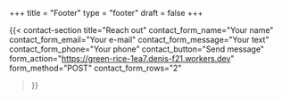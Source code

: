 +++
title =  "Footer"
type = "footer"
draft = false
+++

{{< contact-section
    title="Reach out" 
    contact_form_name="Your name"
    contact_form_email="Your e-mail"
    contact_form_message="Your text"
    contact_form_phone="Your phone"
    contact_button="Send message"
    form_action="https://green-rice-1ea7.denis-f21.workers.dev"
    form_method="POST"
    contact_form_rows="2"
>}}
<div id="message" style="margin-top:1em;"></div>


<script>
document.addEventListener("DOMContentLoaded", function () {
  const form = document.querySelector("form");
  const messageBox = document.getElementById("message");

  form.addEventListener("submit", async function (e) {
    e.preventDefault(); // 🔒 prevent redirect

    const name = form.querySelector("[name='full_name']").value.trim();
    const email = form.querySelector("[name='email']").value.trim();
    const phone = form.querySelector("[name='phone']").value.trim();
    const message = form.querySelector("[name='message']").value.trim();
    const secret = form.querySelector("[name='secret_field']")?.value || "";

    // Simple client-side validation
    if (!name || !email || !message) {
      messageBox.textContent = "❗Please fill out your name, email, and message.";
      messageBox.style.color = "red";
      return;
    }

    const data = { name, email, phone, message, secret_field: secret };

    try {
      const response = await fetch(form.action, {
        method: form.method,
        headers: {
          "Content-Type": "application/json",
        },
        body: JSON.stringify(data),
      });

      const result = await response.json();

      if (result.success) {
        messageBox.textContent = "✅ Your message has been sent successfully!";
        messageBox.style.color = "green";
        form.reset(); // optional: clear form
      } else {
        messageBox.textContent = "❌ Something went wrong. Please try again later.";
        messageBox.style.color = "red";
      }
    } catch (error) {
      messageBox.textContent = "⚠️ Failed to send. Network error.";
      messageBox.style.color = "red";
    }
  });
});
</script>
